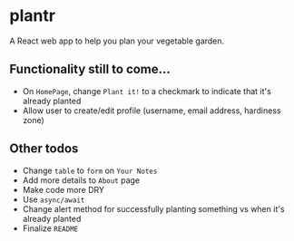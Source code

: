 # plantr

A React web app to help you plan your vegetable garden.

## Functionality still to come...

- On `HomePage`, change `Plant it!` to a checkmark to indicate that it's already planted
- Allow user to create/edit profile (username, email address, hardiness zone)

## Other todos

- Change `table` to `form` on `Your Notes`
- Add more details to `About` page
- Make code more DRY
- Use `async/await`
- Change alert method for successfully planting something vs when it's already planted
- Finalize `README`
